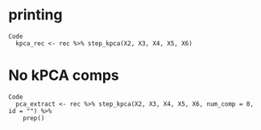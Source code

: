 # printing

    Code
      kpca_rec <- rec %>% step_kpca(X2, X3, X4, X5, X6)

# No kPCA comps

    Code
      pca_extract <- rec %>% step_kpca(X2, X3, X4, X5, X6, num_comp = 0, id = "") %>%
        prep()


